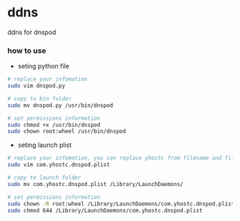 ddns
====

ddns for dnspod


### how to use
+ seting python file
```sh
# replace your infomation
sudo vim dnspod.py 

# copy to bin folder
sudo mv dnspod.py /usr/bin/dnspod

# set permissions information
sudo chmod +x /usr/bin/dnspod
sudo chown root:wheel /usr/bin/dnspod
```

+ seting launch plist
```sh
# replace your infomation, you can replace yhostc from filename and file content
sudo vim com.yhostc.dnspod.plist

# copy to launch folder
sudo mv com.yhostc.dnspod.plist /Library/LaunchDaemons/

# set permissions information
sudo chown -R root:wheel /Library/LaunchDaemons/com.yhostc.dnspod.plist
sudo chmod 644 /Library/LaunchDaemons/com.yhostc.dnspod.plist
```
